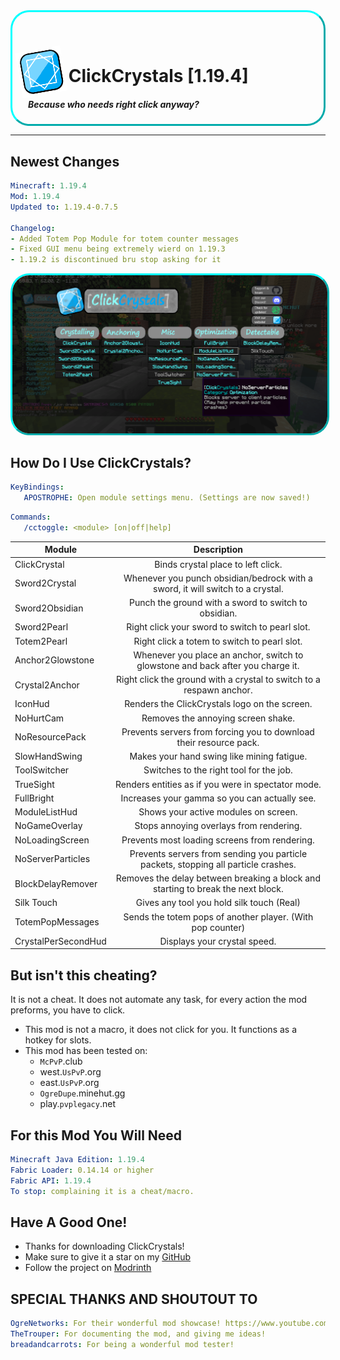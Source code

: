 
<div class="main-banner" style="border: 3px aqua solid; border-radius: 30px; border-style: outset; padding-left: 10px;">
  <h1>
    <img src="./src/main/resources/assets/clickcrystals/icon.png" style="width: 15%; transform: translateY(20px) rotateZ(-10deg);"/>
    ClickCrystals [1.19.4]
  </h1>
  <h5 style="margin-left: 15px">
    Because who needs right click anyway?
  </h5>
</div>


---------------------------------------------------------------

## Newest Changes
```yml
Minecraft: 1.19.4
Mod: 1.19.4
Updated to: 1.19.4-0.7.5

Changelog:
- Added Totem Pop Module for totem counter messages
- Fixed GUI menu being extremely wierd on 1.19.3
- 1.19.2 is discontinued bru stop asking for it
```

<div class="demo-menu">
  <img src="./assets/image/demo-menu.png" style="border: 3px aqua solid; border-radius: 30px; border-style: outset;"/>
</div>

## How Do I Use ClickCrystals?
```yml
KeyBindings:
   APOSTROPHE: Open module settings menu. (Settings are now saved!)
```
```yml
Commands:
   /cctoggle: <module> [on|off|help]
```
| **Module**          |                                  **Description**                                   |
|---------------------|:----------------------------------------------------------------------------------:|
| ClickCrystal        |                         Binds crystal place to left click.                         |
| Sword2Crystal       |   Whenever you punch obsidian/bedrock with a sword, it will switch to a crystal.   |
| Sword2Obsidian      |                Punch the ground with a sword to switch to obsidian.                |
| Sword2Pearl         |                  Right click your sword to switch to pearl slot.                   |
| Totem2Pearl         |                    Right click a totem to switch to pearl slot.                    |
| Anchor2Glowstone    |  Whenever you place an anchor, switch to glowstone and back after you charge it.   |
| Crystal2Anchor      |        Right click the ground with a crystal to switch to a respawn anchor.        |
| IconHud             |                   Renders the ClickCrystals logo on the screen.                    |
| NoHurtCam           |                         Removes the annoying screen shake.                         |
| NoResourcePack      |         Prevents servers from forcing you to download their resource pack.         |
| SlowHandSwing       |                     Makes your hand swing like mining fatigue.                     |
| ToolSwitcher        |                      Switches to the right tool for the job.                       |
| TrueSight           |                 Renders entities as if you were in spectator mode.                 |
| FullBright          |                   Increases your gamma so you can actually see.                    |
| ModuleListHud       |                        Shows your active modules on screen.                        |
| NoGameOverlay       |                      Stops annoying overlays from rendering.                       |
| NoLoadingScreen     |                   Prevents most loading screens from rendering.                    |
| NoServerParticles   | Prevents servers from sending you particle packets, stopping all particle crashes. |
| BlockDelayRemover   |  Removes the delay between breaking a block and starting to break the next block.  |
| Silk Touch          |                     Gives any tool you hold silk touch (Real)                      |
| TotemPopMessages    |             Sends the totem pops of another player. (With pop counter)             |
| CrystalPerSecondHud |                            Displays your crystal speed.                            |


## But isn't this cheating?
It is not a cheat. It does not automate any task, for every action the mod preforms, you have to click.
- This mod is not a macro, it does not click for you. It functions as a hotkey for slots.
- This mod has been tested on:
  - `McPvP`.club
  - west.`UsPvP`.org
  - east.`UsPvP`.org
  - `OgreDupe`.minehut.gg
  - play.`pvplegacy`.net

## For this Mod You Will Need
```yml
Minecraft Java Edition: 1.19.4
Fabric Loader: 0.14.14 or higher
Fabric API: 1.19.4
To stop: complaining it is a cheat/macro.
```

## Have A Good One!
- Thanks for downloading ClickCrystals!
- Make sure to give it a star on my [GitHub](https://github.com/itzispyder/clickcrystals)
- Follow the project on [Modrinth](https://modrinth.com/mod/clickcrystals)

## SPECIAL THANKS AND SHOUTOUT TO
```yml
OgreNetworks: For their wonderful mod showcase! https://www.youtube.com/watch?v=M95TDqW2p2k
TheTrouper: For documenting the mod, and giving me ideas!
breadandcarrots: For being a wonderful mod tester!
```
